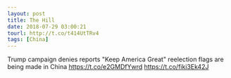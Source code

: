 ```yaml
---
layout: post
title: The Hill
date: 2018-07-29 03:00:21
tourl: http://t.co/t414UtTRv4
tags: [China]
---
```

Trump campaign denies reports "Keep America Great" reelection flags are being made in China https://t.co/e2GMDfYwrd https://t.co/fiki3Ek42J